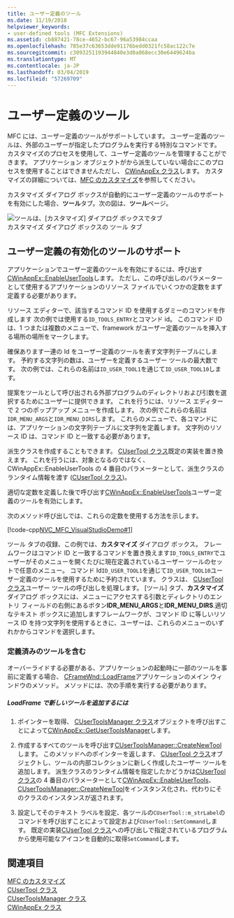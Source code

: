 ```yaml
---
title: ユーザー定義のツール
ms.date: 11/19/2018
helpviewer_keywords:
- user-defined tools (MFC Extensions)
ms.assetid: cb887421-78ce-4652-bc67-96a53984ccaa
ms.openlocfilehash: 785e37c63653dde91176bedd0321fc58ac122c7e
ms.sourcegitcommit: c3093251193944840e3d0a068ecc30e6449624ba
ms.translationtype: MT
ms.contentlocale: ja-JP
ms.lasthandoff: 03/04/2019
ms.locfileid: "57269709"
---
```

# <a name="user-defined-tools"></a>ユーザー定義のツール

MFC には、ユーザー定義のツールがサポートしています。 ユーザー定義のツールは、外部のユーザーが指定したプログラムを実行する特別なコマンドです。 カスタマイズのプロセスを使用して、ユーザー定義のツールを管理することができます。 アプリケーション オブジェクトがから派生していない場合にこのプロセスを使用することはできませんただし、 [CWinAppEx クラス](../mfc/reference/cwinappex-class.md)します。 カスタマイズの詳細については、[MFC のカスタマイズ](../mfc/customization-for-mfc.md)を参照してください。

カスタマイズ ダイアログ ボックスが自動的にユーザー定義のツールのサポートを有効にした場合、**ツール**タブ。次の図は、**ツール**ページ。

![ツールは、[カスタマイズ] ダイアログ ボックスでタブ](../mfc/media/custdialogboxtoolstab.png "カスタマイズ ダイアログ ボックスで [ツール] タブ") <br/>
カスタマイズ ダイアログ ボックスの ツール タブ

## <a name="enabling-user-defined-tools-support"></a>ユーザー定義の有効化のツールのサポート

アプリケーションでユーザー定義のツールを有効にするには、呼び出す[CWinAppEx::EnableUserTools](../mfc/reference/cwinappex-class.md#enableusertools)します。 ただし、この呼び出しのパラメーターとして使用するアプリケーションのリソース ファイルでいくつかの定数をまず定義する必要があります。

リソース エディターで、該当するコマンド ID を使用するダミーのコマンドを作成します 次の例では使用する`ID_TOOLS_ENTRY`とコマンド id。 このコマンド ID は、1 つまたは複数のメニューで、framework がユーザー定義のツールを挿入する場所の場所をマークします。

確保あります一連の Id をユーザー定義のツールを表す文字列テーブルにします。 予約する文字列の数は、ユーザーを定義するユーザー ツールの最大数です。 次の例では、これらの名前は`ID_USER_TOOL1`を通じて`ID_USER_TOOL10`します。

提案をツールとして呼び出される外部プログラムのディレクトリおよび引数を選択するためにユーザーに提供できます。 これを行うには、リソース エディターで 2 つのポップアップ メニューを作成します。 次の例でこれらの名前は`IDR_MENU_ARGS`と`IDR_MENU_DIRS`します。 これらのメニューで、各コマンドには、アプリケーションの文字列テーブルに文字列を定義します。 文字列のリソース ID は、コマンド ID と一致する必要があります。

派生クラスを作成することもできます。 [CUserTool クラス](../mfc/reference/cusertool-class.md)既定の実装を置き換えます。 これを行うには、対象となるのではなく、CWinAppEx::EnableUserTools の 4 番目のパラメーターとして、派生クラスのランタイム情報を渡す ([CUserTool クラス](../mfc/reference/cusertool-class.md))。

適切な定数を定義した後で呼び出す[CWinAppEx::EnableUserTools](../mfc/reference/cwinappex-class.md#enableusertools)ユーザー定義のツールを有効にします。

次のメソッド呼び出しでは、これらの定数を使用する方法を示します。

[!code-cpp[NVC_MFC_VisualStudioDemo#1](../mfc/codesnippet/cpp/user-defined-tools_1.cpp)]

ツール タブの収録、この例では、**カスタマイズ** ダイアログ ボックス。 フレームワークはコマンド ID と一致するコマンドを置き換えます`ID_TOOLS_ENTRY`でユーザーがそのメニューを開くたびに現在定義されているユーザー ツールのセットで任意のメニュー。 コマンド Id`ID_USER_TOOL1`を通じて`ID_USER_TOOL10`ユーザー定義のツールを使用するために予約されています。 クラスは、 [CUserTool クラス](../mfc/reference/cusertool-class.md)ユーザー ツールの呼び出しを処理します。 [ツール] タブ、**カスタマイズ**ダイアログ ボックスには、メニューにアクセスする引数とディレクトリのエントリ フィールドの右側にあるボタン**IDR_MENU_ARGS**と**IDR_MENU_DIRS**.適切なテキスト ボックスに追加しますフレームワークが、コマンド ID に等しいリソース ID を持つ文字列を使用するときに、ユーザーは、これらのメニューのいずれかからコマンドを選択します。

### <a name="including-predefined-tools"></a>定義済みのツールを含む

オーバーライドする必要がある、アプリケーションの起動時に一部のツールを事前に定義する場合、 [CFrameWnd::LoadFrame](../mfc/reference/cframewnd-class.md#loadframe)アプリケーションのメイン ウィンドウのメソッド。 メソッドには、次の手順を実行する必要があります。

##### <a name="to-add-new-tools-in-loadframe"></a>LoadFrame で新しいツールを追加するには

1. ポインターを取得、 [CUserToolsManager クラス](../mfc/reference/cusertoolsmanager-class.md)オブジェクトを呼び出すことによって[CWinAppEx::GetUserToolsManager](../mfc/reference/cwinappex-class.md#getusertoolsmanager)します。

1. 作成するすべてのツールを呼び出す[CUserToolsManager::CreateNewTool](../mfc/reference/cusertoolsmanager-class.md#createnewtool)します。 このメソッドへのポインターを返します、 [CUserTool クラス](../mfc/reference/cusertool-class.md)オブジェクトし、ツールの内部コレクションに新しく作成したユーザー ツールを追加します。 派生クラスのランタイム情報を指定したかどうかは[CUserTool クラス](../mfc/reference/cusertool-class.md)の 4 番目のパラメーターとして[CWinAppEx::EnableUserTools](../mfc/reference/cwinappex-class.md#enableusertools)、 [CUserToolsManager::CreateNewTool](../mfc/reference/cusertoolsmanager-class.md#createnewtool)をインスタンス化され、代わりにそのクラスのインスタンスが返されます。

1. 設定してそのテキスト ラベルを設定、各ツールの`CUserTool::m_strLabel`のコマンドを呼び出すことによって設定および`CUserTool::SetCommand`します。 既定の実装[CUserTool クラス](../mfc/reference/cusertool-class.md)への呼び出しで指定されているプログラムから使用可能なアイコンを自動的に取得`SetCommand`します。

## <a name="see-also"></a>関連項目

[MFC のカスタマイズ](../mfc/customization-for-mfc.md)<br/>
[CUserTool クラス](../mfc/reference/cusertool-class.md)<br/>
[CUserToolsManager クラス](../mfc/reference/cusertoolsmanager-class.md)<br/>
[CWinAppEx クラス](../mfc/reference/cwinappex-class.md)
